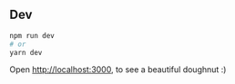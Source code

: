 ## Dev

```bash
npm run dev
# or
yarn dev
```

Open [http://localhost:3000](http://localhost:3000), to see a beautiful doughnut :)
